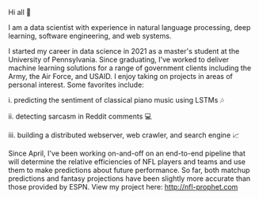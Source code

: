 Hi all 🫡

I am a data scientist with experience in natural language processing, deep learning, software engineering, and web systems. 

I started my career in data science in 2021 as a master's student at the University of Pennsylvania. Since graduating, I've worked to deliver machine learning solutions for a range of government clients including the Army, the Air Force, and USAID. I enjoy taking on projects in areas of personal interest. Some favorites include:

  i. predicting the sentiment of classical piano music using LSTMs 🎶
  
  ii. detecting sarcasm in Reddit comments 💻
  
  iii. building a distributed webserver, web crawler, and search engine 📈
  

Since April, I've been working on-and-off on an end-to-end pipeline that will determine the relative efficiencies of NFL players and teams and use them to make predictions about future performance. So far, both matchup predictions and fantasy projections have been slightly more accurate than those provided by ESPN. View my project here: http://nfl-prophet.com

